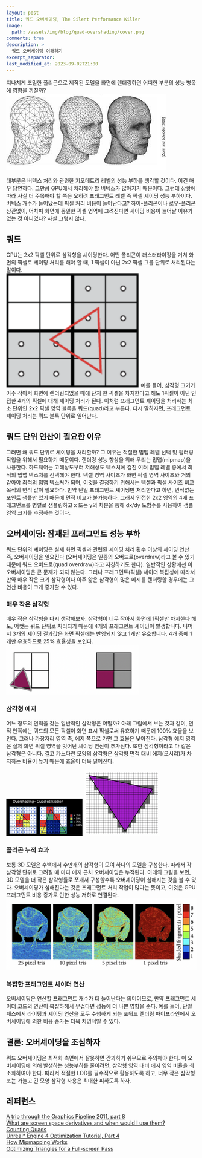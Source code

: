 ```yaml
---
layout: post
title: 쿼드 오버셰이딩, The Silent Performance Killer
image: 
  path: /assets/img/blog/quad-overshading/cover.png
comments: true  
description: >
  쿼드 오버셰이딩 이해하기
excerpt_separator:
last_modified_at: 2023-09-02T21:00
---
```


지나치게 조밀한 폴리곤으로 제작된 모델을 화면에 렌더링하면 어떠한 부분의 성능 병목에 영향을 끼칠까?
![Untitled](/assets/img/blog/quad-overshading/a1.jpeg)

대부분은 버텍스 처리와 관련한 지오메트리 레벨의 성능 부하를 생각할 것이다. 이건 매우 당연하다. 그만큼 GPU에서 처리해야 할 버텍스가 많아지기 때문이다. 그런데 상황에 따라 사실 더 주목해야 할 쪽은 오히려 프래그먼트 레벨 즉 픽셀 셰이딩 성능 부하이다. 
버텍스 개수가 늘어났는데 픽셀 처리 비용이 늘어난다고? 
하이-폴리곤이나 로우-폴리곤 상관없이, 어차피 화면에 동일한 픽셀 영역에 그려진다면 셰이딩 비용이 늘어날 이유가 없는 것 아니었나? 
사실 그렇지 않다.

## 쿼드
GPU는 2x2 픽셀 단위로 삼각형을 셰이딩한다. 어떤 폴리곤이 래스터라이징을 거쳐 화면의 픽셀로 셰이딩 처리를 해야 할 때, 1 픽셀이 아닌 2x2 픽셀 그룹 단위로 처리된다는 말이다.  
<img src="/assets/img/blog/quad-overshading/a2.png" alt="" style="max-width:70%; height:auto;"> 
예를 들어, 삼각형 크기가 아주 작아서 화면에 렌더링되었을 때에 단지 한 픽셀을 차지한다고 해도 1픽셀이 아닌 인접한 4개의 픽셀에 대해 셰이딩 처리가 된다. 이처럼 프래그먼트 셰이딩을 처리하는 최소 단위인 2x2 픽셀 영역 블록을 쿼드(quad)라고 부른다. 다시 말하자면, 프래그먼트 셰이딩 처리는 쿼드 블록 단위로 일어난다.

## 쿼드 단위 연산이 필요한 이유
그러면 왜 쿼드 단위로 셰이딩을 처리할까? 그 이유는 적절한 밉맵 레벨 선택 및 필터링 작업을 위해서 필요하기 때문이다. 렌더링 성능 향상을 위해 우리는 밉맵(mipmap)을 사용한다. 하드웨어는 고해상도부터 저해상도 텍스처에 걸친 여러 밉맵 레벨 중에서 최적의 밉맵 텍스처를 선택해야 한다. 텍셀 영역 사이즈가 화면 픽셀 영역 사이즈와 거의 같아야 최적의 밉맵 텍스처가 되며, 이것을 결정하기 위해서는 텍셀과 픽셀 사이즈 비교 목적의 면적 값이 필요하다. 만약 단일 프래그먼트 셰이딩만 처리한다고 하면, 면적없는 포인트 샘플만 있기 때문에 면적 비교가 불가능하다. 그래서 인접한 2x2 영역의 4개 프래그먼트를 병렬로 샘플링하고 x 또는 y의 차분을 통해 dx/dy 도함수를 사용하여 샘플 영역 크기를 추정하는 것이다.

## 오버셰이딩: 잠재된 프래그먼트 성능 부하
쿼드 단위의 셰이딩은 실제 화면 픽셀과 관련된 셰이딩 처리 횟수 이상의 셰이딩 연산 즉, 오버셰이딩을 일으킨다 (오버셰이딩은 일종의 오버드로(overdraw)라고 볼 수 있기 때문에 쿼드 오버드로(quad overdraw)라고 지칭하기도 한다). 일반적인 상황에선 이 오버셰이딩은 큰 문제가 되지 않는다. 그러나 프래그먼트(픽셀) 셰이더 복잡성에 따라서 만약 매우 작은 크기 삼각형이나 아주 얇은 삼각형이 많은 메시를 렌더링할 경우에는 그 연산 비용이 크게 증가할 수 있다.
### 매우 작은 삼각형
매우 작은 삼각형을 다시 생각해보자. 삼각형이 너무 작아서 화면에 1픽셀만 차지한다 해도, 어쨋든 쿼드 단위로 처리되기 때문에 4개의 프래그먼트 셰이딩이 발생합니다. 나머지 3개의 셰이딩 결과값은 화면 픽셀에는 반영되지 않고 1개만 유효합니다. 4개 중에 1개만 유효하므로 25% 효율성을 보인다.
<img src="/assets/img/blog/quad-overshading/a3.png" alt="" style="max-width:70%; height:auto;">

### 삼각형 에지
어느 정도의 면적을 갖는 일반적인 삼각형은 어떨까? 아래 그림에서 보는 것과 같이, 면적 안쪽에는 쿼드의 모든 픽셀이 화면 표시 픽셀로써 유효하기 때문에 100% 효율을 보인다. 그러나 가장자리 영역 즉, 에지 쪽으로 가면 그 효율은 낮아진다. 삼각형 에지 영역은 실제 화면 픽셀 영역을 벗어난 셰이딩 연산이 추가된다.
또한 삼각형이라고 다 같은 삼각형은 아니다. 길고 가느다란 모양의 삼각형은 삼각형 면적 대비 에지(모서리)가 차지하는 비율이 높기 때문에 효율이 더욱 떨어진다.

<img src="/assets/img/blog/quad-overshading/a4.png" alt="" style="max-width:40%; height:auto;">
<img src="/assets/img/blog/quad-overshading/a5.png" alt="" style="max-width:40%; height:auto;">

### 폴리곤 누적 효과
보통 3D 모델은 수백에서 수만개의 삼각형이 모여 하나의 모델을 구성한다. 따라서 각 삼각형 단위로 그려질 때 마다 에지 근처 오버셰이딩은 누적된다.
아래의 그림을 보면, 3D 모델을 더 작은 삼각형들로 쪼개서 구성할수록 오버셰이딩이 심해지는 것을 볼 수 있다. 오버셰이딩가 심해진다는 것은 프래그먼트 처리 작업이 많다는 뜻이고, 이것은 GPU 프래그먼트 비용 증가로 인한 성능 저하로 연결된다.
![Untitled](/assets/img/blog/quad-overshading/a6.png)  
### 복잡한 프래그먼트 셰이더 연산
오버셰이딩은 연산할 프래그먼트 개수가 더 늘어난다는 의미이므로, 만약 프래그먼트 셰이더 코드의 연산이 복잡하해서 무겁다면 성능에 더 나쁜 영향을 준다. 예를 들어, 단일 패스에서 라이팅과 셰이딩 연산을 모두 수행하게 되는 포워드 렌더링 파이프라인에서 오버셰이딩에 의한 비용 증가는 더욱 치명적일 수 있다.

## 결론: 오버셰이딩을 조심하자
쿼드 오버셰이딩은 최적화 측면에서 잘못하면 간과하기 쉬우므로 주의해야 한다. 이 오버셰이딩에 의해 발생하는 성능부하를 줄이려면, 삼각형 영역 대비 에지 영역 비율을 최소화하여야 한다. 따라서 적절한 LOD를 필수적으로 활용하도록 하고, 너무 작은 삼각형 또는 가늘고 긴 모양 삼각형 사용은 최대한 피하도록 하자.

## 레퍼런스
[A trip through the Graphics Pipeline 2011, part 8](https://fgiesen.wordpress.com/2011/07/10/a-trip-through-the-graphics-pipeline-2011-part-8/)  
[What are screen space derivatives and when would I use them?](https://gamedev.stackexchange.com/questions/130888/what-are-screen-space-derivatives-and-when-would-i-use-them)  
[Counting Quads](https://blog.selfshadow.com/2012/11/12/counting-quads/)  
[Unreal* Engine 4 Optimization Tutorial, Part 4](https://www.intel.com/content/www/us/en/developer/articles/training/unreal-engine-4-optimization-tutorial-part-4.html)  
[How Mipmapping Works](https://paroj.github.io/gltut/Texturing/Tut15%20How%20Mipmapping%20Works.html)  
[Optimizing Triangles for a Full-screen Pass](https://wallisc.github.io/rendering/2021/04/18/Fullscreen-Pass.html)  